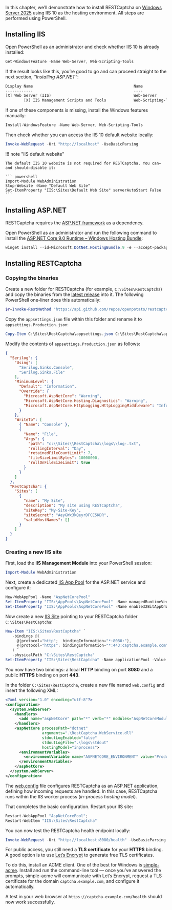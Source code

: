 In this chapter, we’ll demonstrate how to install RESTCaptcha on [Windows Server 2025](https://www.microsoft.com/windows-server) using IIS 10 as the hosting environment. All steps are performed using PowerShell.

## Installing IIS

Open PowerShell as an administrator and check whether IIS 10 is already installed:

``` powershell
Get-WindowsFeature -Name Web-Server, Web-Scripting-Tools
```

If the result looks like this, you’re good to go and can proceed straight to the next section, *“Installing ASP.NET”*:

``` powershell
Display Name                                            Name                       Install State
------------                                            ----                       -------------
[X] Web Server (IIS)                                    Web-Server                     Installed
        [X] IIS Management Scripts and Tools            Web-Scripting-Tools            Installed
```

If one of these components is missing, install the Windows features manually:

``` powershell
Install-WindowsFeature -Name Web-Server, Web-Scripting-Tools
```

Then check whether you can access the IIS 10 default website locally:

``` powershell
Invoke-WebRequest -Uri "http://localhost" -UseBasicParsing
```

!!! note "IIS default website"

    The default IIS 10 website is not required for RESTCaptcha. You can—and should—disable it:

    ``` powershell
    Import-Module WebAdministration
    Stop-Website -Name "Default Web Site"
    Set-ItemProperty "IIS:\Sites\Default Web Site" serverAutoStart False
    ```

## Installing ASP.NET

RESTCaptcha requires the [ASP.NET framework](https://dotnet.microsoft.com/apps/aspnet) as a dependency.

Open PowerShell as an administrator and run the following command to install the [ASP.NET Core 9.0 Runtime – Windows Hosting Bundle](https://dotnet.microsoft.com/download/dotnet/9.0):

``` powershell
winget install --id=Microsoft.DotNet.HostingBundle.9 -e --accept-package-agreements --accept-source-agreements
```

## Installing RESTCaptcha

### Copying the binaries

Create a new folder for RESTCaptcha (for example, `C:\Sites\RestCaptcha`) and copy the binaries from the [latest release](https://github.com/openpotato/restcaptcha/releases/latest) into it.
The following PowerShell one-liner does this automatically:

``` powershell
$r=Invoke-RestMethod "https://api.github.com/repos/openpotato/restcaptcha/releases/latest" -Headers @{ "User-Agent"="PS" };$a=$r.assets|?{ $_.name -like "*.zip"}|select -f 1;$zip="$env:TEMP\$($a.name)";Invoke-WebRequest $a.browser_download_url -OutFile $zip -Headers @{ "User-Agent"="PS" };Expand-Archive $zip -DestinationPath "C:\Sites\RestCaptcha" -Force;Remove-Item $zip
```

Copy the `appsettings.json` file within this folder and rename it to `appsettings.Production.json`:

``` powershell
Copy-Item C:\Sites\RestCaptcha\appsettings.json C:\Sites\RestCaptcha\appsettings.Production.json
```

Modify the contents of `appsettings.Production.json` as follows:

``` json
{
  "Serilog": {
    "Using": [
      "Serilog.Sinks.Console",
      "Serilog.Sinks.File"
    ],
    "MinimumLevel": {
      "Default": "Information",
      "Override": {
        "Microsoft.AspNetCore": "Warning",
        "Microsoft.AspNetCore.Hosting.Diagnostics": "Warning",
        "Microsoft.AspNetCore.HttpLogging.HttpLoggingMiddleware": "Information"
      }
    },
    "WriteTo": [
      { "Name": "Console" },
      {
        "Name": "File",
        "Args": {
          "path": "c:\\Sites\\RestCaptcha\\logs\\log-.txt",
          "rollingInterval": "Day",
          "retainedFileCountLimit": 7,
          "fileSizeLimitBytes": 10000000,
          "rollOnFileSizeLimit": true
        }
      }
    ]
  },
  "RestCaptcha": {
    "Sites": [
      {
        "name": "My Site",
        "description": "My site using RESTCaptcha",
        "siteKey": "My-Site-Key",
        "siteSecret": "AeyGWx3kQeyrDFCE5KDR",
        "validHostNames": []
      }
    ]
  }
}
```

### Creating a new IIS site

First, load the **IIS Management Module** into your PowerShell session:

``` powershell
Import-Module WebAdministration
```

Next, create a dedicated [IIS App Pool](https://learn.microsoft.com/iis/configuration/system.applicationhost/applicationpools/) for the ASP.NET service and configure it:

``` powershell
New-WebAppPool -Name "AspNetCorePool"
Set-ItemProperty "IIS:\AppPools\AspNetCorePool" -Name managedRuntimeVersion -Value ""
Set-ItemProperty "IIS:\AppPools\AspNetCorePool" -Name enable32BitAppOnWin64 -Value False
```

Now create a new [IIS Site](https://learn.microsoft.com/iis/configuration/system.applicationhost/sites/) pointing to your RESTCaptcha folder `C:\Sites\RestCaptcha`:

``` powershell
New-Item "IIS:\Sites\RestCaptcha" `
   -bindings @(
     @{protocol="http";  bindingInformation="*:8080:"},
     @{protocol="https"; bindingInformation="*:443:captcha.example.com"}
   ) `
   -physicalPath "C:\Sites\RestCaptcha"
Set-ItemProperty "IIS:\Sites\RestCaptcha" -Name applicationPool -Value "AspNetCorePool"
```

You now have two bindings: a local **HTTP** binding on port **8080** and a public **HTTPS** binding on port **443**.

In the folder `C:\Sites\RestCaptcha`, create a new file named `web.config` and insert the following XML:

``` xml
<?xml version="1.0" encoding="utf-8"?>
<configuration>
  <system.webServer>
    <handlers>
      <add name="aspNetCore" path="*" verb="*" modules="AspNetCoreModuleV2" resourceType="Unspecified" />
    </handlers>
    <aspNetCore processPath="dotnet"
                arguments=".\RestCaptcha.WebService.dll"
                stdoutLogEnabled="false"
                stdoutLogFile=".\logs\stdout"
                hostingModel="inprocess">
      <environmentVariables>
        <environmentVariable name="ASPNETCORE_ENVIRONMENT" value="Production" />
      </environmentVariables>
    </aspNetCore>
  </system.webServer>
</configuration>
```

The [web.config](https://learn.microsoft.com/en-us/aspnet/core/host-and-deploy/iis/web-config?view=aspnetcore-9.0) file configures RESTCaptcha as an ASP.NET application, defining how incoming requests are handled.
In this case, RESTCaptcha runs within the IIS worker process (*in-process hosting model*).

That completes the basic configuration. Restart your IIS site:

``` powershell
Restart-WebAppPool "AspNetCorePool"; 
Restart-WebItem "IIS:\Sites\RestCaptcha"
```

You can now test the RESTCaptcha health endpoint locally:

``` powershell
Invoke-WebRequest -Uri "http://localhost:8080/health" -UseBasicParsing
```

For public access, you still need a **TLS certificate** for your **HTTPS** binding.
A good option is to use [Let’s Encrypt](https://letsencrypt.org/) to generate free TLS certificates.

To do this, install an ACME client. One of the best for Windows is [simple-acme](https://simple-acme.com/).
Install and run the command-line tool — once you’ve answered the prompts, simple-acme will communicate with Let’s Encrypt, request a TLS certificate for the domain `captcha.example.com`, and configure it automatically.

A test in your web browser at `https://captcha.example.com/health` should now work successfully.
